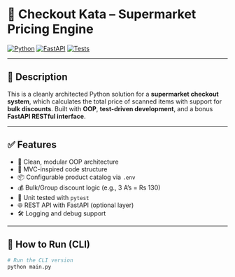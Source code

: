 # 🛒 Checkout Kata – Supermarket Pricing Engine

[![Python](https://img.shields.io/badge/Python-3.9%2B-blue?logo=python)](https://www.python.org/)
[![FastAPI](https://img.shields.io/badge/API-FastAPI-green?logo=fastapi)](https://fastapi.tiangolo.com/)
[![Tests](https://img.shields.io/badge/Tests-Pytest-passing?logo=pytest)](https://docs.pytest.org/)

---

## 📌 Description

This is a cleanly architected Python solution for a **supermarket checkout system**, which calculates the total price of scanned items with support for **bulk discounts**. Built with **OOP**, **test-driven development**, and a bonus **FastAPI RESTful interface**.

---

## ✅ Features

- 🧱 Clean, modular OOP architecture
- 🧠 MVC-inspired code structure
- 📦 Configurable product catalog via `.env`
- 💰 Bulk/Group discount logic (e.g., 3 A’s = Rs 130)
- 🧪 Unit tested with `pytest`
- 🌐 REST API with FastAPI (optional layer)
- 🛠 Logging and debug support

---

## 🚀 How to Run (CLI)

```bash
# Run the CLI version
python main.py

